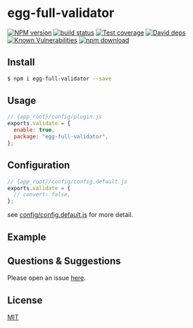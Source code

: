 # egg-full-validator

[![NPM version][npm-image]][npm-url]
[![build status][travis-image]][travis-url]
[![Test coverage][codecov-image]][codecov-url]
[![David deps][david-image]][david-url]
[![Known Vulnerabilities][snyk-image]][snyk-url]
[![npm download][download-image]][download-url]

[npm-image]: https://img.shields.io/npm/v/egg-full-validator.svg?style=flat-square
[npm-url]: https://npmjs.org/package/egg-full-validator
[travis-image]: https://img.shields.io/travis/eggjs/egg-full-validator.svg?style=flat-square
[travis-url]: https://travis-ci.org/eggjs/egg-full-validator
[codecov-image]: https://img.shields.io/codecov/c/github/eggjs/egg-full-validator.svg?style=flat-square
[codecov-url]: https://codecov.io/github/eggjs/egg-full-validator?branch=master
[david-image]: https://img.shields.io/david/eggjs/egg-full-validator.svg?style=flat-square
[david-url]: https://david-dm.org/eggjs/egg-full-validator
[snyk-image]: https://snyk.io/test/npm/egg-full-validator/badge.svg?style=flat-square
[snyk-url]: https://snyk.io/test/npm/egg-full-validator
[download-image]: https://img.shields.io/npm/dm/egg-full-validator.svg?style=flat-square
[download-url]: https://npmjs.org/package/egg-full-validator

<!--
Description here.
-->

## Install

```bash
$ npm i egg-full-validator --save
```

## Usage

```js
// {app_root}/config/plugin.js
exports.validate = {
  enable: true,
  package: "egg-full-validator",
};
```

## Configuration

```js
// {app_root}/config/config.default.js
exports.validate = {
  // convert: false,
};
```

see [config/config.default.js](config/config.default.js) for more detail.

## Example

<!-- example here -->

## Questions & Suggestions

Please open an issue [here](https://github.com/bigboxs/egg-full-validator/issues).

## License

[MIT](LICENSE)

